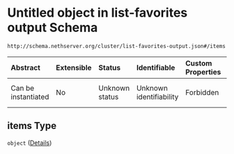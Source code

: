 # Untitled object in list-favorites output Schema

```txt
http://schema.nethserver.org/cluster/list-favorites-output.json#/items
```



| Abstract            | Extensible | Status         | Identifiable            | Custom Properties | Additional Properties | Access Restrictions | Defined In                                                                               |
| :------------------ | :--------- | :------------- | :---------------------- | :---------------- | :-------------------- | :------------------ | :--------------------------------------------------------------------------------------- |
| Can be instantiated | No         | Unknown status | Unknown identifiability | Forbidden         | Allowed               | none                | [list-favorites-output.json*](cluster/list-favorites-output.json "open original schema") |

## items Type

`object` ([Details](list-favorites-output-items.md))
